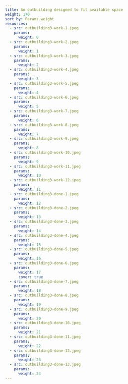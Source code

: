 ```yaml
---
title: An outbuilding designed to fit available space
weight: 170
sort_by: Params.weight
resources:
  - src: outbuilding3-work-1.jpeg
    params:
      weight: 0
  - src: outbuilding3-work-2.jpeg
    params:
      weight: 1
  - src: outbuilding3-work-3.jpeg
    params:
      weight: 2
  - src: outbuilding3-work-4.jpeg
    params:
      weight: 3
  - src: outbuilding3-work-5.jpeg
    params:
      weight: 4
  - src: outbuilding3-work-6.jpeg
    params:
      weight: 5
  - src: outbuilding3-work-7.jpeg
    params:
      weight: 6
  - src: outbuilding3-work-8.jpeg
    params:
      weight: 7
  - src: outbuilding3-work-9.jpeg
    params:
      weight: 8
  - src: outbuilding3-work-10.jpeg
    params:
      weight: 9
  - src: outbuilding3-work-11.jpeg
    params:
      weight: 10
  - src: outbuilding3-work-12.jpeg
    params:
      weight: 11
  - src: outbuilding3-done-1.jpeg
    params:
      weight: 12
  - src: outbuilding3-done-2.jpeg
    params:
      weight: 13
  - src: outbuilding3-done-3.jpeg
    params:
      weight: 14
  - src: outbuilding3-done-4.jpeg
    params:
      weight: 15
  - src: outbuilding3-done-5.jpeg
    params:
      weight: 16
  - src: outbuilding3-done-6.jpeg
    params:
      weight: 17
      cover: true
  - src: outbuilding3-done-7.jpeg
    params:
      weight: 18
  - src: outbuilding3-done-8.jpeg
    params:
      weight: 19
  - src: outbuilding3-done-9.jpeg
    params:
      weight: 20
  - src: outbuilding3-done-10.jpeg
    params:
      weight: 21
  - src: outbuilding3-done-11.jpeg
    params:
      weight: 22
  - src: outbuilding3-done-12.jpeg
    params:
      weight: 23
  - src: outbuilding3-done-13.jpeg
    params:
      weight: 24
---
```

